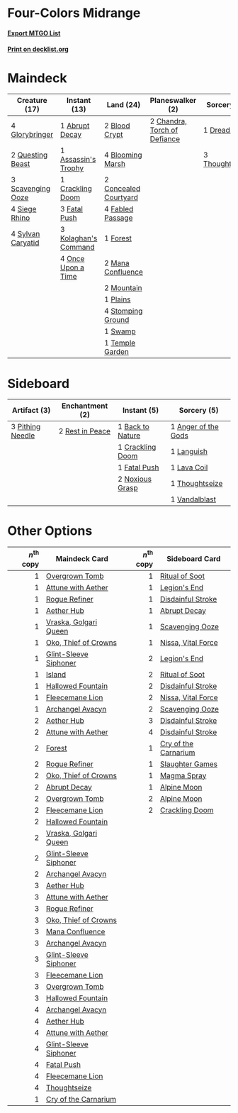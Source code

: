 # Four-Colors Midrange

#### [Export MTGO List](../collection/Four-Colors%20Midrange/Four-Colors%20Midrange.txt)
#### [Print on decklist.org](http://decklist.org/?deckmain=1%09Abrupt%20Decay%0A1%09Assassin's%20Trophy%0A2%09Blood%20Crypt%0A4%09Blooming%20Marsh%0A2%09Chandra,%20Torch%20of%20Defiance%0A2%09Concealed%20Courtyard%0A1%09Crackling%20Doom%0A1%09Dreadbore%0A4%09Fabled%20Passage%0A3%09Fatal%20Push%0A1%09Forest%0A4%09Glorybringer%0A3%09Kolaghan's%20Command%0A2%09Mana%20Confluence%0A2%09Mountain%0A4%09Once%20Upon%20a%20Time%0A1%09Plains%0A2%09Questing%20Beast%0A3%09Scavenging%20Ooze%0A4%09Siege%20Rhino%0A4%09Stomping%20Ground%0A1%09Swamp%0A4%09Sylvan%20Caryatid%0A1%09Temple%20Garden%0A3%09Thoughtseize&deckside=1%09Anger%20of%20the%20Gods%0A1%09Back%20to%20Nature%0A1%09Crackling%20Doom%0A1%09Fatal%20Push%0A1%09Languish%0A1%09Lava%20Coil%0A2%09Noxious%20Grasp%0A3%09Pithing%20Needle%0A2%09Rest%20in%20Peace%0A1%09Thoughtseize%0A1%09Vandalblast)
# Maindeck

|                                       Creature (17)                                        |                                         Instant (13)                                          |                                           Land (24)                                            |                                           Planeswalker (2)                                            |                                       Sorcery (4)                                       |
|--------------------------------------------------------------------------------------------|-----------------------------------------------------------------------------------------------|------------------------------------------------------------------------------------------------|-------------------------------------------------------------------------------------------------------|-----------------------------------------------------------------------------------------|
|4 [Glorybringer](http://gatherer.wizards.com/Pages/Card/Details.aspx?multiverseid=426836)   |1 [Abrupt Decay](http://gatherer.wizards.com/Pages/Card/Details.aspx?multiverseid=456061)      |2 [Blood Crypt](http://gatherer.wizards.com/Pages/Card/Details.aspx?multiverseid=97102)         |2 [Chandra, Torch of Defiance](http://gatherer.wizards.com/Pages/Card/Details.aspx?multiverseid=417683)|1 [Dreadbore](http://gatherer.wizards.com/Pages/Card/Details.aspx?multiverseid=430622)   |
|2 [Questing Beast](http://gatherer.wizards.com/Pages/Card/Details.aspx?multiverseid=473133) |1 [Assassin's Trophy](http://gatherer.wizards.com/Pages/Card/Details.aspx?multiverseid=452902) |4 [Blooming Marsh](http://gatherer.wizards.com/Pages/Card/Details.aspx?multiverseid=417816)     |                                                                                                       |3 [Thoughtseize](http://gatherer.wizards.com/Pages/Card/Details.aspx?multiverseid=438676)|
|3 [Scavenging Ooze](http://gatherer.wizards.com/Pages/Card/Details.aspx?multiverseid=420783)|1 [Crackling Doom](http://gatherer.wizards.com/Pages/Card/Details.aspx?multiverseid=420808)    |2 [Concealed Courtyard](http://gatherer.wizards.com/Pages/Card/Details.aspx?multiverseid=417818)|                                                                                                       |                                                                                         |
|4 [Siege Rhino](http://gatherer.wizards.com/Pages/Card/Details.aspx?multiverseid=386666)    |3 [Fatal Push](http://gatherer.wizards.com/Pages/Card/Details.aspx?multiverseid=423724)        |4 [Fabled Passage](http://gatherer.wizards.com/Pages/Card/Details.aspx?multiverseid=473206)     |                                                                                                       |                                                                                         |
|4 [Sylvan Caryatid](http://gatherer.wizards.com/Pages/Card/Details.aspx?multiverseid=373624)|3 [Kolaghan's Command](http://gatherer.wizards.com/Pages/Card/Details.aspx?multiverseid=394613)|1 [Forest](http://gatherer.wizards.com/Pages/Card/Details.aspx?multiverseid=439860)             |                                                                                                       |                                                                                         |
|                                                                                            |4 [Once Upon a Time](http://gatherer.wizards.com/Pages/Card/Details.aspx?multiverseid=473131)  |2 [Mana Confluence](http://gatherer.wizards.com/Pages/Card/Details.aspx?multiverseid=409573)    |                                                                                                       |                                                                                         |
|                                                                                            |                                                                                               |2 [Mountain](http://gatherer.wizards.com/Pages/Card/Details.aspx?multiverseid=439859)           |                                                                                                       |                                                                                         |
|                                                                                            |                                                                                               |1 [Plains](http://gatherer.wizards.com/Pages/Card/Details.aspx?multiverseid=439856)             |                                                                                                       |                                                                                         |
|                                                                                            |                                                                                               |4 [Stomping Ground](http://gatherer.wizards.com/Pages/Card/Details.aspx?multiverseid=405110)    |                                                                                                       |                                                                                         |
|                                                                                            |                                                                                               |1 [Swamp](http://gatherer.wizards.com/Pages/Card/Details.aspx?multiverseid=439858)              |                                                                                                       |                                                                                         |
|                                                                                            |                                                                                               |1 [Temple Garden](http://gatherer.wizards.com/Pages/Card/Details.aspx?multiverseid=405112)      |                                                                                                       |                                                                                         |


# Sideboard

|                                       Artifact (3)                                        |                                     Enchantment (2)                                      |                                        Instant (5)                                        |                                         Sorcery (5)                                          |
|-------------------------------------------------------------------------------------------|------------------------------------------------------------------------------------------|-------------------------------------------------------------------------------------------|----------------------------------------------------------------------------------------------|
|3 [Pithing Needle](http://gatherer.wizards.com/Pages/Card/Details.aspx?multiverseid=129526)|2 [Rest in Peace](http://gatherer.wizards.com/Pages/Card/Details.aspx?multiverseid=442021)|1 [Back to Nature](http://gatherer.wizards.com/Pages/Card/Details.aspx?multiverseid=208284)|1 [Anger of the Gods](http://gatherer.wizards.com/Pages/Card/Details.aspx?multiverseid=438682)|
|                                                                                           |                                                                                          |1 [Crackling Doom](http://gatherer.wizards.com/Pages/Card/Details.aspx?multiverseid=420808)|1 [Languish](http://gatherer.wizards.com/Pages/Card/Details.aspx?multiverseid=420731)         |
|                                                                                           |                                                                                          |1 [Fatal Push](http://gatherer.wizards.com/Pages/Card/Details.aspx?multiverseid=423724)    |1 [Lava Coil](http://gatherer.wizards.com/Pages/Card/Details.aspx?multiverseid=452858)        |
|                                                                                           |                                                                                          |2 [Noxious Grasp](http://gatherer.wizards.com/Pages/Card/Details.aspx?multiverseid=466864) |1 [Thoughtseize](http://gatherer.wizards.com/Pages/Card/Details.aspx?multiverseid=438676)     |
|                                                                                           |                                                                                          |                                                                                           |1 [Vandalblast](http://gatherer.wizards.com/Pages/Card/Details.aspx?multiverseid=405431)      |


# Other Options

|*n*<sup>th</sup> copy|                                         Maindeck Card                                          |*n*<sup>th</sup> copy|                                        Sideboard Card                                         |
|--------------------:|------------------------------------------------------------------------------------------------|--------------------:|-----------------------------------------------------------------------------------------------|
|                    1|[Overgrown Tomb](http://gatherer.wizards.com/Pages/Card/Details.aspx?multiverseid=405103)       |                    1|[Ritual of Soot](http://gatherer.wizards.com/Pages/Card/Details.aspx?multiverseid=452834)      |
|                    1|[Attune with Aether](http://gatherer.wizards.com/Pages/Card/Details.aspx?multiverseid=417718)   |                    1|[Legion's End](http://gatherer.wizards.com/Pages/Card/Details.aspx?multiverseid=466860)        |
|                    1|[Rogue Refiner](http://gatherer.wizards.com/Pages/Card/Details.aspx?multiverseid=423802)        |                    1|[Disdainful Stroke](http://gatherer.wizards.com/Pages/Card/Details.aspx?multiverseid=420705)   |
|                    1|[Aether Hub](http://gatherer.wizards.com/Pages/Card/Details.aspx?multiverseid=417815)           |                    1|[Abrupt Decay](http://gatherer.wizards.com/Pages/Card/Details.aspx?multiverseid=456061)        |
|                    1|[Vraska, Golgari Queen](http://gatherer.wizards.com/Pages/Card/Details.aspx?multiverseid=452963)|                    1|[Scavenging Ooze](http://gatherer.wizards.com/Pages/Card/Details.aspx?multiverseid=420783)     |
|                    1|[Oko, Thief of Crowns](http://gatherer.wizards.com/Pages/Card/Details.aspx?multiverseid=473159) |                    1|[Nissa, Vital Force](http://gatherer.wizards.com/Pages/Card/Details.aspx?multiverseid=417736)  |
|                    1|[Glint-Sleeve Siphoner](http://gatherer.wizards.com/Pages/Card/Details.aspx?multiverseid=423729)|                    2|[Legion's End](http://gatherer.wizards.com/Pages/Card/Details.aspx?multiverseid=466860)        |
|                    1|[Island](http://gatherer.wizards.com/Pages/Card/Details.aspx?multiverseid=439857)               |                    2|[Ritual of Soot](http://gatherer.wizards.com/Pages/Card/Details.aspx?multiverseid=452834)      |
|                    1|[Hallowed Fountain](http://gatherer.wizards.com/Pages/Card/Details.aspx?multiverseid=97071)     |                    2|[Disdainful Stroke](http://gatherer.wizards.com/Pages/Card/Details.aspx?multiverseid=420705)   |
|                    1|[Fleecemane Lion](http://gatherer.wizards.com/Pages/Card/Details.aspx?multiverseid=433104)      |                    2|[Nissa, Vital Force](http://gatherer.wizards.com/Pages/Card/Details.aspx?multiverseid=417736)  |
|                    1|[Archangel Avacyn](http://gatherer.wizards.com/Pages/Card/Details.aspx?multiverseid=409741)     |                    2|[Scavenging Ooze](http://gatherer.wizards.com/Pages/Card/Details.aspx?multiverseid=420783)     |
|                    2|[Aether Hub](http://gatherer.wizards.com/Pages/Card/Details.aspx?multiverseid=417815)           |                    3|[Disdainful Stroke](http://gatherer.wizards.com/Pages/Card/Details.aspx?multiverseid=420705)   |
|                    2|[Attune with Aether](http://gatherer.wizards.com/Pages/Card/Details.aspx?multiverseid=417718)   |                    4|[Disdainful Stroke](http://gatherer.wizards.com/Pages/Card/Details.aspx?multiverseid=420705)   |
|                    2|[Forest](http://gatherer.wizards.com/Pages/Card/Details.aspx?multiverseid=439860)               |                    1|[Cry of the Carnarium](http://gatherer.wizards.com/Pages/Card/Details.aspx?multiverseid=457214)|
|                    2|[Rogue Refiner](http://gatherer.wizards.com/Pages/Card/Details.aspx?multiverseid=423802)        |                    1|[Slaughter Games](http://gatherer.wizards.com/Pages/Card/Details.aspx?multiverseid=290532)     |
|                    2|[Oko, Thief of Crowns](http://gatherer.wizards.com/Pages/Card/Details.aspx?multiverseid=473159) |                    1|[Magma Spray](http://gatherer.wizards.com/Pages/Card/Details.aspx?multiverseid=426843)         |
|                    2|[Abrupt Decay](http://gatherer.wizards.com/Pages/Card/Details.aspx?multiverseid=456061)         |                    1|[Alpine Moon](http://gatherer.wizards.com/Pages/Card/Details.aspx?multiverseid=447264)         |
|                    2|[Overgrown Tomb](http://gatherer.wizards.com/Pages/Card/Details.aspx?multiverseid=405103)       |                    2|[Alpine Moon](http://gatherer.wizards.com/Pages/Card/Details.aspx?multiverseid=447264)         |
|                    2|[Fleecemane Lion](http://gatherer.wizards.com/Pages/Card/Details.aspx?multiverseid=433104)      |                    2|[Crackling Doom](http://gatherer.wizards.com/Pages/Card/Details.aspx?multiverseid=420808)      |
|                    2|[Hallowed Fountain](http://gatherer.wizards.com/Pages/Card/Details.aspx?multiverseid=97071)     |                     |                                                                                               |
|                    2|[Vraska, Golgari Queen](http://gatherer.wizards.com/Pages/Card/Details.aspx?multiverseid=452963)|                     |                                                                                               |
|                    2|[Glint-Sleeve Siphoner](http://gatherer.wizards.com/Pages/Card/Details.aspx?multiverseid=423729)|                     |                                                                                               |
|                    2|[Archangel Avacyn](http://gatherer.wizards.com/Pages/Card/Details.aspx?multiverseid=409741)     |                     |                                                                                               |
|                    3|[Aether Hub](http://gatherer.wizards.com/Pages/Card/Details.aspx?multiverseid=417815)           |                     |                                                                                               |
|                    3|[Attune with Aether](http://gatherer.wizards.com/Pages/Card/Details.aspx?multiverseid=417718)   |                     |                                                                                               |
|                    3|[Rogue Refiner](http://gatherer.wizards.com/Pages/Card/Details.aspx?multiverseid=423802)        |                     |                                                                                               |
|                    3|[Oko, Thief of Crowns](http://gatherer.wizards.com/Pages/Card/Details.aspx?multiverseid=473159) |                     |                                                                                               |
|                    3|[Mana Confluence](http://gatherer.wizards.com/Pages/Card/Details.aspx?multiverseid=409573)      |                     |                                                                                               |
|                    3|[Archangel Avacyn](http://gatherer.wizards.com/Pages/Card/Details.aspx?multiverseid=409741)     |                     |                                                                                               |
|                    3|[Glint-Sleeve Siphoner](http://gatherer.wizards.com/Pages/Card/Details.aspx?multiverseid=423729)|                     |                                                                                               |
|                    3|[Fleecemane Lion](http://gatherer.wizards.com/Pages/Card/Details.aspx?multiverseid=433104)      |                     |                                                                                               |
|                    3|[Overgrown Tomb](http://gatherer.wizards.com/Pages/Card/Details.aspx?multiverseid=405103)       |                     |                                                                                               |
|                    3|[Hallowed Fountain](http://gatherer.wizards.com/Pages/Card/Details.aspx?multiverseid=97071)     |                     |                                                                                               |
|                    4|[Archangel Avacyn](http://gatherer.wizards.com/Pages/Card/Details.aspx?multiverseid=409741)     |                     |                                                                                               |
|                    4|[Aether Hub](http://gatherer.wizards.com/Pages/Card/Details.aspx?multiverseid=417815)           |                     |                                                                                               |
|                    4|[Attune with Aether](http://gatherer.wizards.com/Pages/Card/Details.aspx?multiverseid=417718)   |                     |                                                                                               |
|                    4|[Glint-Sleeve Siphoner](http://gatherer.wizards.com/Pages/Card/Details.aspx?multiverseid=423729)|                     |                                                                                               |
|                    4|[Fatal Push](http://gatherer.wizards.com/Pages/Card/Details.aspx?multiverseid=423724)           |                     |                                                                                               |
|                    4|[Fleecemane Lion](http://gatherer.wizards.com/Pages/Card/Details.aspx?multiverseid=433104)      |                     |                                                                                               |
|                    4|[Thoughtseize](http://gatherer.wizards.com/Pages/Card/Details.aspx?multiverseid=438676)         |                     |                                                                                               |
|                    1|[Cry of the Carnarium](http://gatherer.wizards.com/Pages/Card/Details.aspx?multiverseid=457214) |                     |                                                                                               |

